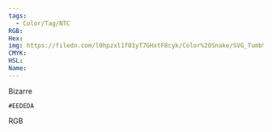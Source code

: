 ```yaml
---
tags:
  - Color/Tag/NTC
RGB:
Hex:
img: https://filedn.com/l0hpzxl1f01yT7GHxtF8cyk/Color%20Snake/SVG_Tumb%20Mass%20No%20Name/EEDEDA.svg
CMYK:
HSL:
Name:
---
```

Bizarre
```palette
#EEDEDA
```
RGB
